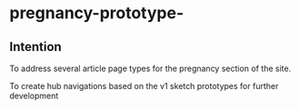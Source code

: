 # pregnancy-prototype-

## Intention

To address several article page types for the pregnancy section of the site. 

To create hub navigations based on the v1 sketch prototypes for further development
